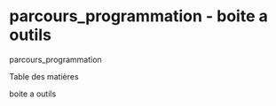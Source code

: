 # parcours_programmation - boite a outils
parcours_programmation

Table des matières

boite a outils

